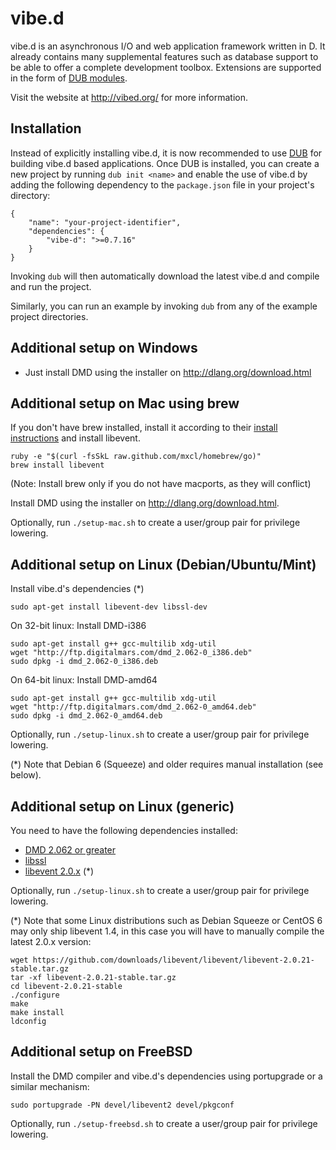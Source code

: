 vibe.d
======

vibe.d is an asynchronous I/O and web application framework written in D.
It already contains many supplemental features such as database support
to be able to offer a complete development toolbox. Extensions are
supported in the form of [DUB modules](http://registry.vibed.org/).

Visit the website at <http://vibed.org/> for more information.


Installation
------------

Instead of explicitly installing vibe.d, it is now recommended to use 
[DUB](https://github.com/rejectedsoftware/dub) for building vibe.d based
applications. Once DUB is installed, you can create a new project by running
`dub init <name>` and enable the use of vibe.d by adding the following
dependency to the `package.json` file in your project's directory:

    {
        "name": "your-project-identifier",
        "dependencies": {
            "vibe-d": ">=0.7.16"
        }
    }

Invoking `dub` will then automatically download the latest vibe.d and compile
and run the project.

Similarly, you can run an example by invoking `dub` from any of the
example project directories.


Additional setup on Windows
---------------------------

 - Just install DMD using the installer on <http://dlang.org/download.html>


Additional setup on Mac using brew
----------------------------------

If you don't have brew installed, install it according to their [install
instructions](<https://github.com/mxcl/homebrew/wiki/installation>) and
install libevent.

    ruby -e "$(curl -fsSkL raw.github.com/mxcl/homebrew/go)"
    brew install libevent

(Note: Install brew only if you do not have macports, as they will conflict)

Install DMD using the installer on <http://dlang.org/download.html>.
 
Optionally, run `./setup-mac.sh` to create a user/group pair for privilege lowering.


Additional setup on Linux (Debian/Ubuntu/Mint)
----------------------------------------------

Install vibe.d's dependencies (*)

    sudo apt-get install libevent-dev libssl-dev


On 32-bit linux: Install DMD-i386

    sudo apt-get install g++ gcc-multilib xdg-util
    wget "http://ftp.digitalmars.com/dmd_2.062-0_i386.deb"
    sudo dpkg -i dmd_2.062-0_i386.deb


On 64-bit linux: Install DMD-amd64

    sudo apt-get install g++ gcc-multilib xdg-util
    wget "http://ftp.digitalmars.com/dmd_2.062-0_amd64.deb"
    sudo dpkg -i dmd_2.062-0_amd64.deb


Optionally, run `./setup-linux.sh` to create a user/group pair for privilege lowering.

(*) Note that Debian 6 (Squeeze) and older requires manual installation (see below).


Additional setup on Linux (generic)
-----------------------------------

You need to have the following dependencies installed:

 - [DMD 2.062 or greater](http://dlang.org/download)
 - [libssl](http://www.openssl.org/source/)
 - [libevent 2.0.x](http://libevent.org/) (*)

Optionally, run `./setup-linux.sh` to create a user/group pair for privilege lowering.

(*) Note that some Linux distributions such as Debian Squeeze or CentOS 6 may only ship libevent 1.4, in this case you will have to manually compile the latest 2.0.x version:

```
wget https://github.com/downloads/libevent/libevent/libevent-2.0.21-stable.tar.gz
tar -xf libevent-2.0.21-stable.tar.gz
cd libevent-2.0.21-stable
./configure
make
make install
ldconfig
```


Additional setup on FreeBSD
---------------------------

Install the DMD compiler and vibe.d's dependencies using portupgrade or a similar mechanism:

    sudo portupgrade -PN devel/libevent2 devel/pkgconf

Optionally, run `./setup-freebsd.sh` to create a user/group pair for privilege lowering.
